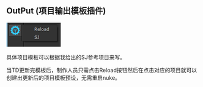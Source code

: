 ## OutPut (项目输出模板插件)
![](OutPut.png)

具体项目模板可以根据我给出的SJ参考项目来写。

当TD更新完模板后，制作人员只需点击Reload按钮然后在点击对应的项目就可以创建出更新后的项目模板预设，无需重启nuke。